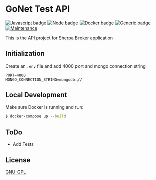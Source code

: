 # GoNet Test API

[![Javascript badge](https://badges.aleen42.com/src/javascript.svg)](#)
[![Node badge](https://badges.aleen42.com/src/node.svg)](#)
[![Docker badge](https://badges.aleen42.com/src/docker.svg)](#) [![Generic badge](https://img.shields.io/badge/build-passing-<COLOR>.svg)](#) [![Maintenance](https://img.shields.io/badge/Maintained%3F-yes-green.svg)](#)

This is the API project for Sherpa Broker application

## Initialization

Create an `.env` file and add 4000 port and mongo connection string

```
PORT=4000
MONGO_CONNECTION_STRING=mongodb://
```

## Local Development

Make sure Docker is running and run:

```bash
$ docker-compose up --build 
```

## ToDo

- Add Tests

## License
[GNU-GPL](https://www.gnu.org/licenses/gpl-3.0.html)